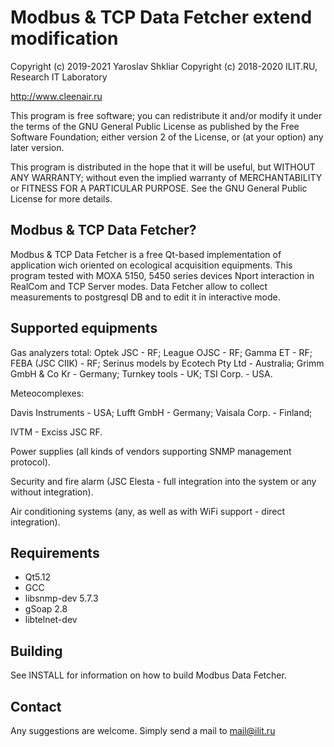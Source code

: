 Modbus & TCP Data Fetcher extend modification
==========
Copyright (c) 2019-2021 Yaroslav Shkliar
Copyright (c) 2018-2020 ILIT.RU, Research IT Laboratory 

http://www.cleenair.ru

This program is free software; you can redistribute it and/or modify 
it under the terms of the GNU General Public License as published by the
Free Software Foundation; either version 2 of the License, or (at your option)
any later version.

This program is distributed in the hope that it will be useful, but
WITHOUT ANY WARRANTY; without even the implied warranty of MERCHANTABILITY or
FITNESS FOR A PARTICULAR PURPOSE.  See the GNU General Public License for more
details.


Modbus & TCP Data Fetcher?
----------------

Modbus & TCP Data Fetcher is a free Qt-based implementation of application wich oriented on ecological acquisition equipments.
This program tested with MOXA 5150, 5450 series devices Nport interaction in RealCom and TCP Server modes. Data Fetcher allow to collect measurements to postgresql DB and to edit it in interactive mode.


Supported equipments
--------------------

Gas analyzers total:
Optek JSC - RF;
League OJSC - RF;
Gamma ET - RF;
FEBA (JSC CIIK) - RF;
Serinus models by Ecotech Pty Ltd - Australia;
Grimm GmbH & Co Kr - Germany;
Turnkey tools - UK;
TSI Corp. - USA.

Meteocomplexes:

Davis Instruments - USA;
Lufft GmbH - Germany;
Vaisala Corp. - Finland;

IVTM - Exciss JSC RF.

Power supplies (all kinds of vendors supporting SNMP management protocol).

Security and fire alarm (JSC Elesta - full integration into the system or any without integration).

Air conditioning systems (any, as well as with WiFi support - direct integration).


Requirements
------------

* Qt5.12
* GCC
* libsnmp-dev 5.7.3
* gSoap 2.8
* libtelnet-dev

Building
--------

See INSTALL for information on how to build Modbus Data Fetcher.

Contact
-------

Any suggestions are welcome. Simply send a mail to
mail@ilit.ru
